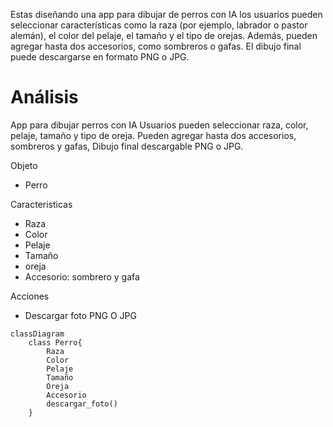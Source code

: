 Estas diseñando una app para dibujar de perros con IA 
los usuarios pueden seleccionar características como 
la raza (por ejemplo, labrador o pastor alemán), el color 
del pelaje, el tamaño y el tipo de orejas.
Además, pueden agregar hasta dos accesorios, como sombreros 
o gafas.
El dibujo final puede descargarse en formato PNG o JPG.

# Análisis
App para dibujar perros con IA
Usuarios pueden seleccionar raza, color, pelaje, tamaño y tipo de oreja.
Pueden agregar hasta dos accesorios, sombreros y gafas, Dibujo final descargable PNG o JPG.

Objeto
- Perro

Caracteristicas
- Raza
- Color
- Pelaje
- Tamaño
- oreja
- Accesorio: sombrero y gafa

Acciones
- Descargar foto PNG O JPG

```mermaid
classDiagram
    class Perro{
        Raza
        Color
        Pelaje
        Tamaño
        Oreja
        Accesorio
        descargar_foto()
    }
```


